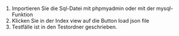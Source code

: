1. Importieren Sie die Sql-Datei mit phpmyadmin oder mit der mysql-Funktion
2. Klicken Sie in der Index view auf die Button load json file
3. Testfälle ist in den Testordner geschrieben.